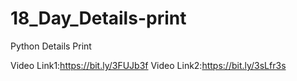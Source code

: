 # 18_Day_Details-print
Python Details Print

Video Link1:https://bit.ly/3FUJb3f
Video Link2:https://bit.ly/3sLfr3s
